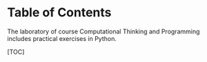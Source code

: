 # Table of Contents

The laboratory of course Computational Thinking and Programming includes practical exercises in Python.

[TOC]